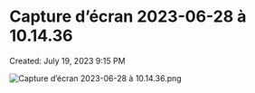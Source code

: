 # Capture d’écran 2023-06-28 à 10.14.36

Created: July 19, 2023 9:15 PM

![Capture d’écran 2023-06-28 à 10.14.36.png](Capture%20d%E2%80%99e%CC%81cran%202023-06-28%20a%CC%80%2010%2014%2036%20a0f45dc53b88444ca09531f67ebd5670/Capture_decran_2023-06-28_a_10.14.36.png)